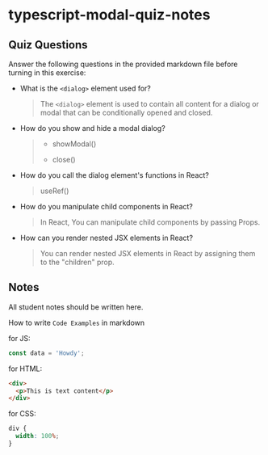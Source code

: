 # typescript-modal-quiz-notes

## Quiz Questions

Answer the following questions in the provided markdown file before turning in this exercise:

- What is the `<dialog>` element used for?

  > The `<dialog>` element is used to contain all content for a dialog or modal that can be conditionally opened and closed.

- How do you show and hide a modal dialog?

  > - showModal()
  >
  > - close()

- How do you call the dialog element's functions in React?

  > useRef()

- How do you manipulate child components in React?

  > In React, You can manipulate child components by passing Props.

- How can you render nested JSX elements in React?

  > You can render nested JSX elements in React by assigning them to the "children" prop.

## Notes

All student notes should be written here.

How to write `Code Examples` in markdown

for JS:

```javascript
const data = 'Howdy';
```

for HTML:

```html
<div>
  <p>This is text content</p>
</div>
```

for CSS:

```css
div {
  width: 100%;
}
```
